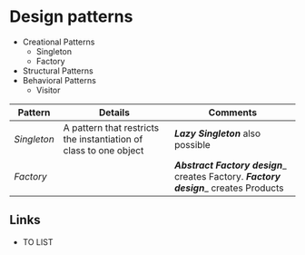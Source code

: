 # Design patterns

- Creational Patterns
  - Singleton
  - Factory
- Structural Patterns
- Behavioral Patterns
  - Visitor

| Pattern     | Details                                                           | Comments                                                                               |
|-------------|-------------------------------------------------------------------|----------------------------------------------------------------------------------------|
| _Singleton_ | A pattern that restricts the instantiation of class to one object | _**Lazy Singleton**_ also possible                                                     |
| _Factory_   |                                                                   | _**Abstract Factory design**__ creates Factory. _**Factory design**__ creates Products |

## Links

- TO LIST
